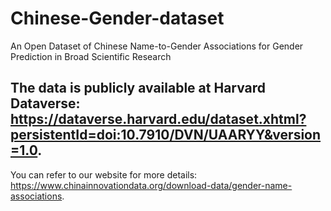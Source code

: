 # Chinese-Gender-dataset
An Open Dataset of Chinese Name-to-Gender Associations for Gender Prediction in Broad Scientific Research

## The data is publicly available at Harvard Dataverse: https://dataverse.harvard.edu/dataset.xhtml?persistentId=doi:10.7910/DVN/UAARYY&version=1.0. 

You can refer to our website for more details: https://www.chinainnovationdata.org/download-data/gender-name-associations.
